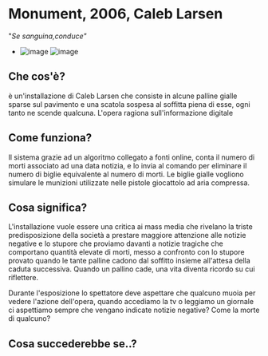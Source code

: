 # Monument, 2006, Caleb Larsen
"_Se sanguina,conduce"_

* ![image](https://user-images.githubusercontent.com/101118175/166127573-dfde9a11-0ce4-435c-8dc1-262509f5cc70.png) ![image](https://user-images.githubusercontent.com/101118175/166127596-76a86ef9-a8b4-4726-b6a3-70f8dbea0e04.png)

## Che cos'è?
è un'installazione di Caleb Larsen che consiste in alcune palline gialle sparse sul pavimento e una scatola sospesa al soffitta piena di esse, ogni tanto ne scende qualcuna. L'opera ragiona sull'informazione digitale


## Come funziona?

Il sistema grazie ad un algoritmo collegato a fonti online, conta il numero di morti associato ad una data notizia, e lo invia al comando per eliminare il numero di biglie equivalente al numero di morti.
Le biglie gialle vogliono simulare le munizioni utilizzate nelle pistole giocattolo ad aria compressa.

## Cosa significa?

L'installazione vuole essere una critica ai mass media che rivelano la triste predisposizione della società a prestare maggiore attenzione alle notizie negative e lo stupore che proviamo davanti a notizie tragiche che comportano quantità elevate di morti, messo a confronto con lo stupore provato quando le tante palline cadono dal soffitto insieme all'attesa della caduta successiva. Quando un pallino cade, una vita diventa ricordo su cui riflettere. 

Durante l'esposizione lo spettatore deve aspettare che qualcuno muoia per vedere l'azione dell'opera, quando accediamo la tv o leggiamo un giornale ci aspettiamo sempre che vengano indicate notizie negative? Come la morte di qualcuno? 

## Cosa succederebbe se..?

